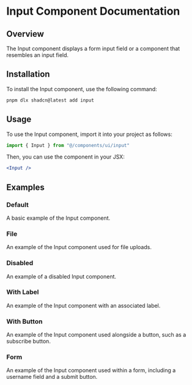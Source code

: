 # Input Component Documentation

## Overview
The Input component displays a form input field or a component that resembles an input field.

## Installation
To install the Input component, use the following command:

```bash
pnpm dlx shadcn@latest add input
```

## Usage
To use the Input component, import it into your project as follows:

```javascript
import { Input } from "@/components/ui/input"
```

Then, you can use the component in your JSX:

```jsx
<Input />
```

## Examples

### Default
A basic example of the Input component.

### File
An example of the Input component used for file uploads.

### Disabled
An example of a disabled Input component.

### With Label
An example of the Input component with an associated label.

### With Button
An example of the Input component used alongside a button, such as a subscribe button.

### Form
An example of the Input component used within a form, including a username field and a submit button.
